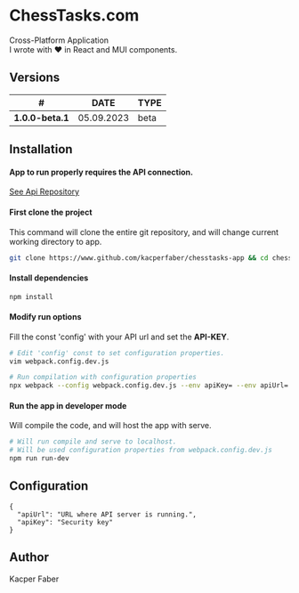 # ChessTasks.com
 Cross-Platform Application
<br>
I wrote with ❤ in React and MUI components.

## Versions

| **#**            |    DATE    | TYPE |
|------------------|:----------:|------|
| **1.0.0-beta.1** | 05.09.2023 | beta |


## Installation

#### App to run properly requires the API connection.
[See Api Repository](https://www.github.com/kacperfaber/chesstasks-server)

#### First clone the project
This command will clone the entire git repository, and will change current working directory to app.
```bash
git clone https://www.github.com/kacperfaber/chesstasks-app && cd chesstasks-app
```

#### Install dependencies
```bash
npm install
```


#### Modify run options
Fill the const 'config' with your API url and set the **API-KEY**.
```bash
# Edit 'config' const to set configuration properties.
vim webpack.config.dev.js

# Run compilation with configuration properties
npx webpack --config webpack.config.dev.js --env apiKey= --env apiUrl=
```

#### Run the app in developer mode
Will compile the code, and will host the app with serve.
```bash
# Will run compile and serve to localhost.
# Will be used configuration properties from webpack.config.dev.js
npm run run-dev
```

## Configuration
```json5
{
  "apiUrl": "URL where API server is running.",
  "apiKey": "Security key"
}
```

## Author

Kacper Faber
